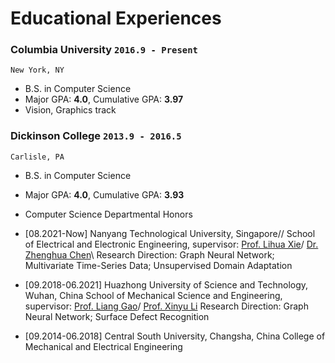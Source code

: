 Educational Experiences
======


### __Columbia University__ `2016.9 - Present`
```
New York, NY
```
- B.S. in Computer Science
- Major GPA: __4.0__, Cumulative GPA: __3.97__
- Vision, Graphics track

### __Dickinson College__ `2013.9 - 2016.5`
```
Carlisle, PA
```
- B.S. in Computer Science
- Major GPA: __4.0__, Cumulative GPA: __3.93__
- Computer Science Departmental Honors

- [08.2021-Now] Nanyang Technological University, Singapore//
  School of Electrical and Electronic Engineering, supervisor: [Prof. Lihua Xie](https://dr.ntu.edu.sg/cris/rp/rp00784)/ [Dr. Zhenghua Chen](https://zhenghuantu.github.io/)\\
  Research Direction: Graph Neural Network; Multivariate Time-Series Data; Unsupervised Domain Adaptation

- [09.2018-06.2021] Huazhong University of Science and Technology, Wuhan, China
  School of Mechanical Science and Engineering, supervisor: [Prof. Liang Gao](http://faculty.hust.edu.cn/gaoliang/zh_CN/index/1704565/list/index.htm)/ [Prof. Xinyu Li](http://mse.hust.edu.cn/info/1143/1379.htm)
  Research Direction: Graph Neural Network; Surface Defect Recognition

- [09.2014-06.2018] Central South University, Changsha, China
  College of Mechanical and Electrical Engineering
